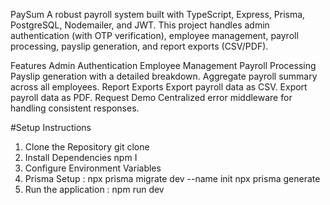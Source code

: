 PaySum 
A robust payroll  system built with TypeScript, Express, Prisma, PostgreSQL, Nodemailer, and JWT. This project handles admin authentication (with OTP verification), employee management, payroll processing, payslip generation, and report exports (CSV/PDF).

Features
Admin Authentication
Employee Management
Payroll Processing
Payslip generation with a detailed breakdown.
Aggregate payroll summary across all employees.
Report Exports
Export payroll data as CSV.
Export payroll data as PDF.
Request Demo
Centralized error middleware for handling consistent responses.

#Setup Instructions
1. Clone the Repository git clone
2. Install Dependencies npm I
3. Configure Environment Variables
4. Prisma Setup : 
npx prisma migrate dev --name init
npx prisma generate
5. Run the application : npm run dev








